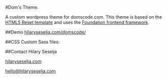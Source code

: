 #Dom's Theme.

A custom wordpress theme for domscode.com. This theme is based on the [HTML5 Reset template](https://github.com/murtaugh/HTML5-Reset) and uses the [Foundation frontend framework](http://foundation.zurb.com).

##Demo
[hilaryseselja.com/domscode/](http://hilaryseselja.com/domscode/)

##CSS
Custom Sass files: 

##Contact
Hilary Seselja

[hilaryseselja.com](http://www.hilaryseselja.com)

[hello@hilaryseselja.com](mailto:hello@hilaryseselja.com)

